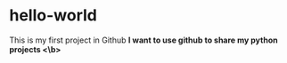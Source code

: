 # hello-world
This is my first project in Github
<B> I want to use github to share my python projects <\b>

